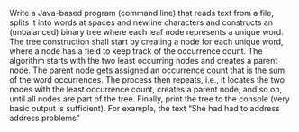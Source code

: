 Write a Java-based program (command line) that reads text from a file, splits it into words at spaces and newline characters and constructs an (unbalanced) binary tree where each leaf node represents a unique word.
The tree construction shall start by creating a node for each unique word, where a node has a field to keep track of the occurrence count. The algorithm starts with the two least occurring nodes and creates a parent node. The parent node gets assigned an occurrence count that is the sum of the word occurrences. The process then repeats, i.e., it locates the two nodes with the least occurrence count, creates a parent node, and so on, until all nodes are part of the tree.
Finally, print the tree to the console (very basic output is sufficient).
For example, the text “She had had to address address problems”